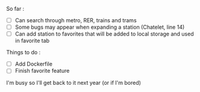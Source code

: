 So far :
- [ ] Can search through metro, RER, trains and trams
- [ ] Some bugs may appear when expanding a station (Chatelet, line 14)
- [ ] Can add station to favorites that will be added to local storage and used in favorite tab

Things to do :
- [ ] Add Dockerfile
- [ ] Finish favorite feature

I'm busy so I'll get back to it next year (or if I'm bored)

